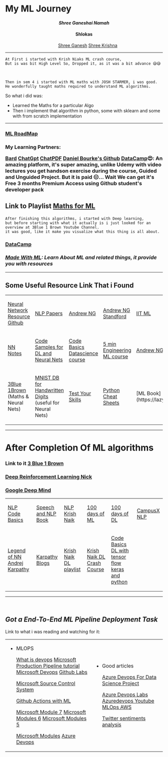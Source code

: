 # My ML Journey

<h4 align="center"><i>Shree Ganeshai Namah</i></h4>

<h4 align="center">Shlokas</h4>
<ul align="center">

[Shree Ganesh](https://youtu.be/bQrYmTfw59Q) 
[Shree Krishna](https://youtu.be/DK9wOCrdSuk)
</ul>

---

    At First i started with Krish Niaks ML crash course,
    But is was bit High Level So, Dropped it, as it was a bit advance 😅😅

<br>

    Then in sem 4 i started with ML maths with JOSH STARMER, i was good.
    He wonderfully taught maths required to understand ML algorithms.
    
So what i did was:
<ul>
<li> Learned the Maths for a particular Algo</li>
<li> Then i implement that algorithm in python, some with sklearn and some with from scratch implementation</li>
</ul>

---

<h3>

[ML RoadMap](https://whimsical.com/machine-learning-roadmap-2020-CA7f3ykvXpnJ9Az32vYXva)

</h3>

<h3>
My Learning Partners:

[Bard](https://bard.google.com/)
[ChatGpt](https://chat.openai.com/)
[ChatPDF](https://www.chatpdf.com/)
[Daniel Bourke's Github](https://github.com/mrdbourke/machine-learning-roadmap)
[DataCamp](https://www.datacamp.com/)😍:  An amazing platform, it's super amazing, unlike Udemy with video lectures you get handson exercise during the course, Guided and Unguided Project.
But it is paid 😑...
Wait We can get it's Free 3 months Premium Access using Github student's developer pack
</h3>
<h2>

Link to Playlist [Maths for ML](https://youtube.com/playlist?list=PLblh5JKOoLUICTaGLRoHQDuF_7q2GfuJF)

</h2>

    After finishing this algorithms, i started with Deep learning,
    but before starting with what it actually is i just looked for an overview at 3Blue 1 Brown Youtube Channel.
    it was good, like it make you visualize what this thing is all about.

<h3><b>

[DataCamp](https://www.datacamp.com/)</b></h3>


<h3>

<i><b>[Made With ML](https://madewithml.com/): Learn About ML and related things, it provide you with resources
</b></i>

</h3>

---


<h2> Some Useful Resource Link That i Found </h2>

<table>
    <tr>
    <td>

[Neural Network Resource Github](http://colah.github.io/)

</td>

<td> 
    
[NLP Papers](https://index.quantumstat.com/)
</td>

<td>

[Andrew NG](https://www.youtube.com/playlist?list=PLLssT5z_DsK-h9vYZkQkYNWcItqhlRJLN)

</td>

<td>

[Andrew NG Standford](https://www.youtube.com/playlist?list=PLoROMvodv4rMiGQp3WXShtMGgzqpfVfbU)

</td>

<td>

[IIT ML](https://www.youtube.com/playlist?list=PLZ2ps__7DhBbim4oKfdSdOpLyUwNd8UQL)

</td>
</tr>

<tr>
<td>

[NN Notes](http://neuralnetworksanddeeplearning.com/)

</td>

<td>

[Code Samples for DL and Neural Nets](https://github.com/mnielsen/neural-networks-and-deep-learning)

</td>
<td>

[Code Basics Datascience course](https://youtube.com/playlist?list=PLeo1K3hjS3us_ELKYSj_Fth2tIEkdKXvV)

</td>
<td>

[5 min Engineering ML course](https://www.youtube.com/playlist?list=PLYwpaL_SFmcBhOEPwf5cFwqo5B-cP9G4P)

</td>
<td>

[Andrew NG's Course](https://youtube.com/playlist?list=PLoROMvodv4rMiGQp3WXShtMGgzqpfVfbU)

</td>
</tr>

<tr>
<td>

[3Blue 1Brown](https://www.3blue1brown.com/#lessons)
(Maths & Neural Nets)
</td>

<td>

[MNIST DB for Handwritten Digits](http://yann.lecun.com/exdb/mnist/)
(useful for Neural Nets)
</td>

<td>

[Test Your Skills](https://workera.ai/)
</td>
<td>

[Python Cheat Sheets](https://www.pythoncheatsheet.org/)
</td>
<td>
[ML Book](https://lazyprogrammer.me/mlcompendium/intro.html)
</td>
</tr>
</table>

---
<h1> After Completion Of ML algorithms </h1>

<h3>


Link to it [3 Blue 1 Brown](https://www.youtube.com/watch?v=IHZwWFHWa-w&list=PLZHQObOWTQDNU6R1_67000Dx_ZCJB-3pi&index=2)

</h3>

<h3>

[Deep Reinforcement Learning Nick](https://www.youtube.com/watch?v=cO5g5qLrLSo&list=PLgNJO2hghbmjlE6cuKMws2ejC54BTAaWV)

</h3>

<h3>

[Google Deep Mind](https://www.youtube.com/playlist?list=PLqYmG7hTraZDM-OYHWgPebj2MfCFzFObQ)

</h3> 

<table>
<tr>
<td>

[NLP Code Basics](https://www.youtube.com/playlist?list=PLeo1K3hjS3uuvuAXhYjV2lMEShq2UYSwX)
</td>
<td>

[Speech and NLP Book](https://web.stanford.edu/~jurafsky/slp3/)
</td>
<td>

[NLP Krish Naik](https://youtube.com/playlist?list=PLZoTAELRMXVMdJ5sqbCK2LiM0HhQVWNzm)
</td>

<td>

[100 days of ML](https://youtube.com/playlist?list=PLKnIA16_Rmvbr7zKYQuBfsVkjoLcJgxHH)
</td>
<td>

[100 days of DL](https://youtube.com/playlist?list=PLKnIA16_RmvYuZauWaPlRTC54KxSNLtNn)
</td>

<td>

[CampusX NLP](https://youtube.com/playlist?list=PLKnIA16_RmvZo7fp5kkIth6nRTeQQsjfX)
</td>
</tr>

<tr>
<td>

[Legend of NN Andrej Karpathy](https://karpathy.ai/)
</td>
<td>

[Karpathy Blogs](http://karpathy.github.io/)
</td>

<td>

[Krish Naik DL playlist](https://youtube.com/playlist?list=PLZoTAELRMXVPGU70ZGsckrMdr0FteeRUi)
</td>

<td>

[Krish Naik DL Crash Course](https://www.youtube.com/playlist?list=PLZoTAELRMXVPiyueAqA_eQnsycC_DSBns)
</td>

<td>

[Code Basics DL with tensor flow keras and python](https://youtube.com/playlist?list=PLeo1K3hjS3uu7CxAacxVndI4bE_o3BDtO)
</td>
</tr>
</table>

---
<br>
<h2><i> Got a End-To-End ML Pipeline Deployment Task </i> </h2>
Link to what i was reading and watching for it:

<table>
<tr>

<td>
<ul>
<li> 
MLOPS

[What is devops](https://www.donovanbrown.com/post/what-is-devops)
[Microsoft Production Pipeline tutorial](https://learn.microsoft.com/en-us/azure/machine-learning/tutorial-convert-ml-experiment-to-production)
[Microsoft Devops](https://learn.microsoft.com/en-us/training/paths/az-400-get-started-devops-transformation-journey/)
[Github Labs](https://lab.github.com/)

[Microsoft Source Control System](https://learn.microsoft.com/en-us/training/modules/describe-types-of-source-control-systems/)

[Github Actions with ML](https://learn.microsoft.com/en-us/azure/machine-learning/how-to-github-actions-machine-learning)

[Microsoft Module 7](https://learn.microsoft.com/en-us/training/modules/source-control-for-machine-learning-projects/7-summary)
[Microsoft Modules 6](https://learn.microsoft.com/en-us/training/modules/automate-machine-learning-workflows/6-summary)
[Microsoft Modules 5](https://learn.microsoft.com/en-us/training/modules/continuous-deployment-for-machine-learning/5-summary)

[Microsoft Modules](https://learn.microsoft.com/en-us/training/browse/?expanded=azure&products=azure-machine-learning&skip=30)
[Azure Devops](https://learn.microsoft.com/en-us/azure/devops/pipelines/agents/v2-windows?view=azure-devops)

</li>
</ul>
</td>

<td>
<ul>
<li> 
Good articles

[Azure Devops For Data Science Project](https://towardsdatascience.com/ci-cd-pipeline-with-azure-devops-for-data-science-project-f263586c266e)

[Azure Devops Labs](https://www.azuredevopslabs.com/labs/vstsextend/aml/)
[Azuredevops Youtube](https://www.youtube.com/watch?v=xbgMqCuWgzs)
[MLOps AWS](https://www.youtube.com/playlist?list=PLZoTAELRMXVONh5mHrXowH6-dgyWoC_Ew)

[Twitter sentiments analysis](https://www.youtube.com/playlist?list=PLGZpjgRdXegkkLJO5fV1UVo2B1neho94Z)

</li>
</ul>
</table>
